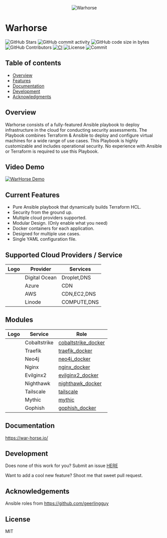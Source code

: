 <div style="text-align: center;">

![Warhorse](/images/logo_full.png "Logo")

</div>

# Warhorse

![GitHub Stars](https://img.shields.io/github/stars/warhorse/warhorse?style=social) ![GitHub commit activity](https://img.shields.io/github/commit-activity/m/warhorse/warhorse)
![GitHub code size in bytes](https://img.shields.io/github/languages/code-size/warhorse/warhorse)
![GitHub Contributors](https://img.shields.io/github/contributors/warhorse/warhorse?style=plastic)
[![CI](https://github.com/warhorse/warhorse/workflows/CI/badge.svg?event=push)](https://github.com/warhorse/warhorse/actions?query=workflow%3ACI)
![License](https://img.shields.io/github/license/warhorse/warhorse)
![Commit](https://img.shields.io/github/last-commit/warhorse/warhorse)

Table of contents
-----------------

* [Overview](#overview)
* [Features](#features)
* [Documentation](#documentation)
* [Development](#development)
* [Acknowledgments](#usage)

## Overview

Warhorse consists of a fully-featured Ansible playbook to deploy infrastructure in the cloud for conducting security assessments. The Playbook combines Terraform & Ansible to deploy and configure virtual machines for a wide range of use cases. This Playbook is highly customizable and includes operational security. No experience with Ansible or Terraform is required to use this Playbook.

## Video Demo

[![WarHorse Demo](https://img.youtube.com/vi/AXXOlynBeQw/0.jpg)](https://youtu.be/AXXOlynBeQw)

## Current Features

* Pure Ansible playbook that dynamically builds Terraform HCL.
* Security from the ground up.
* Multiple cloud providers supported.
* Modular Design. (Only enable what you need)
* Docker containers for each application.
* Designed for multiple use cases.
* Single YAML configuration file.

## Supported Cloud Providers / Service

| Logo | Provider      | Services    |
|------|---------------|-------------|
|      | Digital Ocean | Droplet,DNS |
|      | Azure         | CDN         |
|      | AWS           | CDN,EC2,DNS |
|      | Linode        | COMPUTE,DNS |

## Modules

| Logo | Service      | Role                                                                                |
|------|--------------|-------------------------------------------------------------------------------------|
|      | Cobaltstrike | [cobaltstrike_docker](https://github.com/warhorse/ansible-role-cobaltstrike-docker) |
|      | Traefik      | [traefik_docker](https://github.com/warhorse/ansible-role-traefik-docker)           |
|      | Neo4j        | [neo4j_docker](https://github.com/warhorse/ansible-role-nginx-docker)               |
|      | Nginx        | [nginx_docker](https://github.com/warhorse/ansible-role-nginx-docker)               |
|      | Evilginx2    | [evilginx2_docker](https://github.com/warhorse/ansible-role-evilginx2-docker)       |
|      | Nighthawk    | [nighthawk_docker](https://github.com/warhorse/ansible-role-nighthawk-docker)       |
|      | Tailscale    | [tailscale](https://github.com/artis3n/ansible-role-tailscale)                      |
|      | Mythic       | [mythic](https://github.com/t94j0/ansible-role-mythic)                              |
|      | Gophish      | [gophish_docker](https://github.com/warhorse/ansible-role-gophish-docker)           |

## Documentation

https://war-horse.io/

## Development

Does none of this work for you? Submit an issue [HERE](https://github.com/warhorse/warhorse/issues)

Want to add a cool new feature? Shoot me that sweet pull request.

## Acknowledgements

Ansible roles from https://github.com/geerlingguy

## License

MIT

